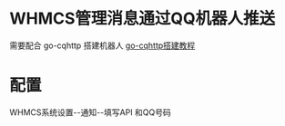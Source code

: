 # WHMCS管理消息通过QQ机器人推送

需要配合 go-cqhttp 搭建机器人
[go-cqhttp搭建教程](https://www.boxmoe.com/522.html "go-cqhttp搭建教程")


# 配置

WHMCS系统设置--通知--填写API 和QQ号码


